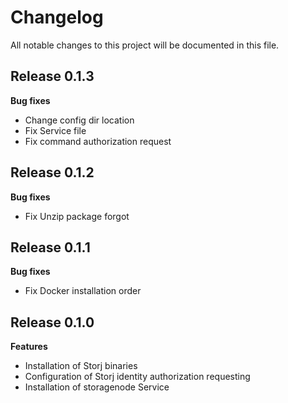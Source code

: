# Changelog

All notable changes to this project will be documented in this file.

## Release 0.1.3

**Bug fixes**

- Change config dir location
- Fix Service file
- Fix command authorization request

## Release 0.1.2

**Bug fixes**

- Fix Unzip package forgot

## Release 0.1.1

**Bug fixes**

- Fix Docker installation order

## Release 0.1.0

**Features**

- Installation of Storj binaries
- Configuration of Storj identity authorization requesting
- Installation of storagenode Service
